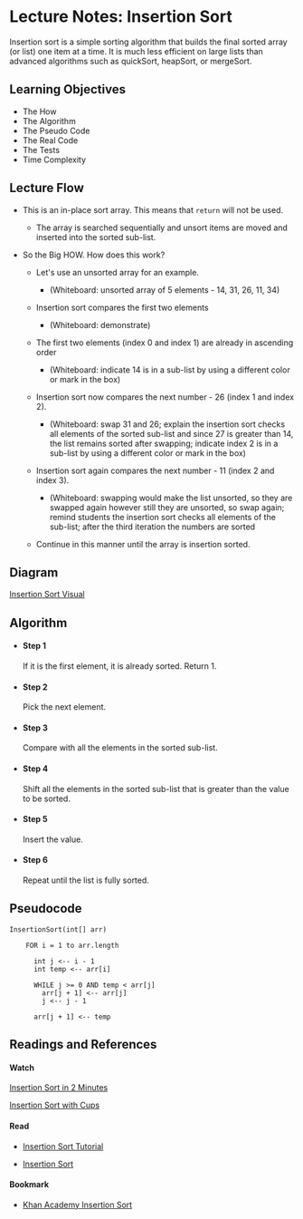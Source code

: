 # Lecture Notes: Insertion Sort

Insertion sort is a simple sorting algorithm that builds the final sorted array (or list) one item at a time. It is much less efficient on large lists than advanced algorithms such as quickSort, heapSort, or mergeSort.

## Learning Objectives

* The How
* The Algorithm
* The Pseudo Code
* The Real Code
* The Tests
* Time Complexity

## Lecture Flow

* This is an in-place sort array. This means that ```return``` will not be used. 
  - The array is searched sequentially and unsort items are moved and inserted into the sorted sub-list.

* So the Big HOW. How does this work? 
  - Let's use an unsorted array for an example. 
  
      - (Whiteboard: unsorted array of 5 elements - 14, 31, 26, 11, 34)
  
  - Insertion sort compares the first two elements

      - (Whiteboard: demonstrate)

  - The first two elements (index 0 and index 1) are already in ascending order
  
      - (Whiteboard: indicate 14 is in a sub-list by using a different color or mark in the box)
  
  - Insertion sort now compares the next number - 26 (index 1 and index 2).

    - (Whiteboard: swap 31 and 26; explain the insertion sort checks all elements of the sorted sub-list and since 27 is greater than 14, the list remains sorted after swapping; indicate index 2 is in a sub-list by using a different color or mark in the box)

  - Insertion sort again compares the next number - 11 (index 2 and index 3).

    - (Whiteboard: swapping would make the list unsorted, so they are swapped again however still they are unsorted, so swap again; remind students the insertion sort checks all elements of the sub-list; after the third iteration the numbers are sorted
  
  - Continue in this manner until the array is insertion sorted.

## Diagram

[Insertion Sort Visual](./assets/insertionSortVisual.jpg)

## Algorithm
  * #### Step 1
    If it is the first element, it is already sorted. Return 1.
  * #### Step 2
    Pick the next element.
  * #### Step 3
    Compare with all the elements in the sorted sub-list.
  * #### Step 4
    Shift all the elements in the sorted sub-list that is greater than the value to be sorted.
  * #### Step 5
    Insert the value.
  * #### Step 6
    Repeat until the list is fully sorted.  

## Pseudocode

```  
InsertionSort(int[] arr)
  
    FOR i = 1 to arr.length
    
      int j <-- i - 1
      int temp <-- arr[i]
      
      WHILE j >= 0 AND temp < arr[j]
        arr[j + 1] <-- arr[j]
        j <-- j - 1
        
      arr[j + 1] <-- temp
```
## Readings and References

#### Watch
[Insertion Sort in 2 Minutes](https://www.youtube.com/watch?v=JU767SDMDvA)

[Insertion Sort with Cups](https://www.youtube.com/watch?v=K4CuPzdiAIo)

#### Read
* [Insertion Sort Tutorial](https://www.tutorialspoint.com/data_structures_algorithms/insertion_sort_algorithm.htm) 

* [Insertion Sort](https://en.wikipedia.org/wiki/Insertion_sort)
#### Bookmark
* [Khan Academy Insertion Sort](https://www.khanacademy.org/computing/computer-science/algorithms/insertion-sort/a/insertion-sort)



